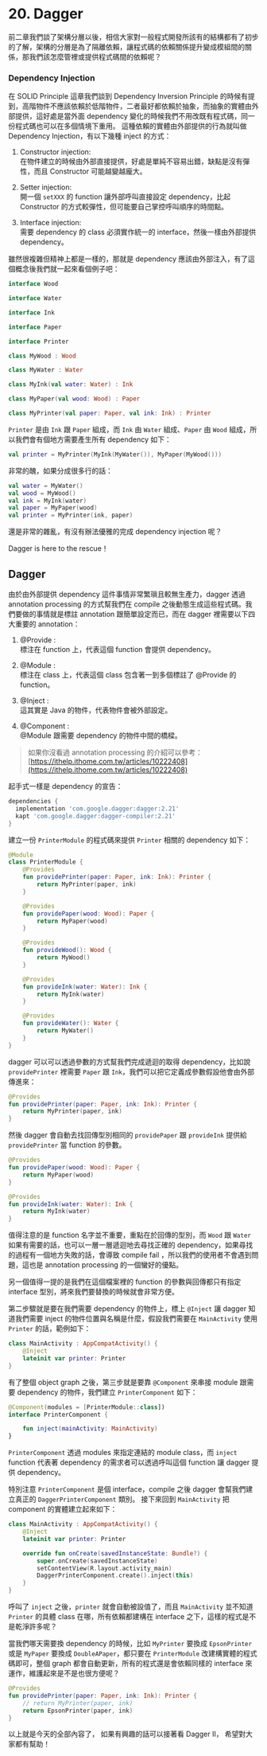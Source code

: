 # 20. Dagger

前二章我們談了架構分層以後，相信大家對一般程式開發所該有的結構都有了初步的了解，架構的分層是為了隔離依賴，讓程式碼的依賴關係提升變成模組間的關係，那我們該怎麼管裡或提供程式碼間的依賴呢？

### Dependency Injection

在 SOLID Principle 這章我們談到 Dependency Inversion Principle 的時候有提到，高階物件不應該依賴於低階物件，二者最好都依賴於抽象，而抽象的實體由外部提供，這好處是當外面 dependency 變化的時候我們不用改既有程式碼，同一份程式碼也可以在多個情境下重用。 這種依賴的實體由外部提供的行為就叫做 Dependency Injection，有以下幾種 inject 的方式：

1. Constructor injection:   
在物件建立的時候由外部直接提供，好處是單純不容易出錯，缺點是沒有彈性，而且 Constructor 可能越變越龐大。 

2. Setter injection:   
開一個 `setXXX` 的 function 讓外部呼叫直接設定 dependency，比起 Constructor 的方式較彈性，但可能要自己掌控呼叫順序的時間點。 

3. Interface injection:   
需要 dependency 的 class 必須實作統一的 interface，然後一樣由外部提供 dependency。

雖然很複雜但精神上都是一樣的，那就是 dependency 應該由外部注入，有了這個概念後我們就一起來看個例子吧：

```kotlin
interface Wood

interface Water

interface Ink

interface Paper

interface Printer

class MyWood : Wood

class MyWater : Water

class MyInk(val water: Water) : Ink

class MyPaper(val wood: Wood) : Paper

class MyPrinter(val paper: Paper, val ink: Ink) : Printer
```

`Printer` 是由 `Ink` 跟 `Paper` 組成，而 `Ink` 由 `Water` 組成、`Paper` 由 `Wood` 組成，所以我們會有個地方需要產生所有 dependency 如下：

```kotlin
val printer = MyPrinter(MyInk(MyWater()), MyPaper(MyWood()))
```

非常的醜，如果分成很多行的話：

```kotlin
val water = MyWater()
val wood = MyWood()
val ink = MyInk(water)
val paper = MyPaper(wood)
val printer = MyPrinter(ink, paper)
```

還是非常的雜亂，有沒有辦法優雅的完成 dependency injection 呢？

Dagger is here to the rescue！

## Dagger

由於由外部提供 dependency 這件事情非常繁瑣且較無生產力，dagger 透過 annotation processing 的方式幫我們在 compile 之後動態生成這些程式碼。我們要做的事情就是標註 annotation 跟簡單設定而已，而在 dagger 裡需要以下四大重要的 annotation： 

1. @Provide :   
標注在 function 上，代表這個 function 會提供 dependency。 

2. @Module :   
標注在 class 上，代表這個 class 包含著一到多個標註了 @Provide 的 function。 

3. @Inject :   
這其實是 Java 的物件，代表物件會被外部設定。 

4. @Component :   
@Module 跟需要 dependency 的物件中間的橋樑。

> 如果你沒看過 annotation processing 的介紹可以參考： [https://ithelp.ithome.com.tw/articles/10222408](https://ithelp.ithome.com.tw/articles/10222408)

起手式一樣是 dependency 的宣告：

```groovy
dependencies {
  implementation 'com.google.dagger:dagger:2.21'
  kapt 'com.google.dagger:dagger-compiler:2.21'
}
```

建立一份 `PrinterModule` 的程式碼來提供 `Printer` 相關的 dependency 如下：

```kotlin
@Module
class PrinterModule {
    @Provides
    fun providePrinter(paper: Paper, ink: Ink): Printer {
        return MyPrinter(paper, ink)
    }

    @Provides
    fun providePaper(wood: Wood): Paper {
        return MyPaper(wood)
    }

    @Provides
    fun provideWood(): Wood {
        return MyWood()
    }

    @Provides
    fun provideInk(water: Water): Ink {
        return MyInk(water)
    }

    @Provides
    fun provideWater(): Water {
        return MyWater()
    }
}
```

dagger 可以可以透過參數的方式幫我們完成遞迴的取得 dependency，比如說 `providePrinter` 裡需要 `Paper` 跟 `Ink`，我們可以把它定義成參數假設他會由外部傳進來：

```kotlin
@Provides
fun providePrinter(paper: Paper, ink: Ink): Printer {
    return MyPrinter(paper, ink)
}
```

然後 dagger 會自動去找回傳型別相同的 `providePaper` 跟 `provideInk` 提供給 `providePrinter` 當 function 的參數。

```kotlin
@Provides
fun providePaper(wood: Wood): Paper {
    return MyPaper(wood)
}

@Provides
fun provideInk(water: Water): Ink {
    return MyInk(water)
}
```

值得注意的是 function 名字並不重要，重點在於回傳的型別，而 `Wood` 跟 `Water` 如果有需要的話，也可以一層一層遞迴地去尋找正確的 dependency，如果尋找的過程有一個地方失敗的話，會導致 compile fail ，所以我們的使用者不會遇到問題，這也是 annotation processing 的一個蠻好的優點。

另一個值得一提的是我們在這個檔案裡的 function 的參數與回傳都只有指定 interface 型別，將來我們要替換的時候就會非常方便。

第二步驟就是要在我們需要 dependency 的物件上，標上 `@Inject` 讓 dagger 知道我們需要 inject 的物件位置與名稱是什麼，假設我們需要在 `MainActivity` 使用 `Printer` 的話，範例如下：

```kotlin
class MainActivity : AppCompatActivity() {
    @Inject
    lateinit var printer: Printer
}
```

有了整個 object graph 之後，第三步就是要靠 `@Component` 來串接 module 跟需要 dependency 的物件，我們建立 `PrinterComponent` 如下：

```kotlin
@Component(modules = [PrinterModule::class])
interface PrinterComponent {

    fun inject(mainActivity: MainActivity)
}
```

`PrinterComponent` 透過 modules 來指定連結的 module class，而 `inject` function 代表著 dependency 的需求者可以透過呼叫這個 function 讓 dagger 提供 dependency。

特別注意 `PrinterComponent` 是個 interface，compile 之後 dagger 會幫我們建立真正的 `DaggerPrinterComponent` 類別。 接下來回到 `MainActivity` 把 component 的實體建立起來如下：

```kotlin
class MainActivity : AppCompatActivity() {
    @Inject
    lateinit var printer: Printer

    override fun onCreate(savedInstanceState: Bundle?) {
        super.onCreate(savedInstanceState)
        setContentView(R.layout.activity_main)
        DaggerPrinterComponent.create().inject(this)
    }
}
```

呼叫了 `inject` 之後，`printer` 就會自動被設值了，而且 `MainActivity` 並不知道 `Printer` 的具體 class 在哪，所有依賴都建構在 interface 之下，這樣的程式是不是乾淨許多呢？

當我們哪天需要換 dependency 的時候，比如 `MyPrinter` 要換成 `EpsonPrinter` 或是 `MyPaper` 要換成 `DoubleAPaper`，都只要在 `PrinterModule` 改建構實體的程式碼即可，整個 graph 都會自動更新，所有的程式還是會依賴同樣的 interface 來運作，維護起來是不是也很方便呢？

```kotlin
@Provides
fun providePrinter(paper: Paper, ink: Ink): Printer {
    // return MyPrinter(paper, ink)
    return EpsonPrinter(paper, ink)
}
```

以上就是今天的全部內容了， 如果有興趣的話可以接著看 Dagger II， 希望對大家都有幫助！

